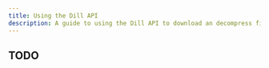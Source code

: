 ```yaml
---
title: Using the Dill API
description: A guide to using the Dill API to download an decompress files.
---
```


## TODO
